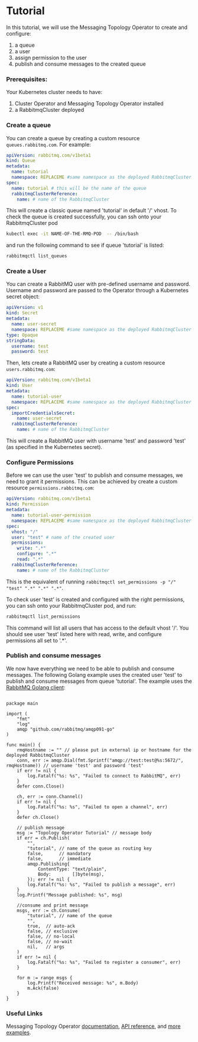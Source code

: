 # Tutorial

In this tutorial, we will use the Messaging Topology Operator to create and configure:
1. a queue
1. a user
1. assign permission to the user
1. publish and consume messages to the created queue

### Prerequisites:
Your Kubernetes cluster needs to have:
1. Cluster Operator and Messaging Topology Operator installed
1. a RabbitmqCluster deployed

### Create a queue

You can create a queue by creating a custom resource `queues.rabbitmq.com`. For example:
```yaml
apiVersion: rabbitmq.com/v1beta1
kind: Queue
metadata:
  name: tutorial
  namespace: REPLACEME #same namespace as the deployed RabbitmqCluster
spec:
  name: tutorial # this will be the name of the queue
  rabbitmqClusterReference:
    name: # name of the RabbitmqCluster
```

This will create a classic queue named 'tutorial' in default '/' vhost. To check the queue is created
successfully, you can ssh onto your RabbitmqCluster pod

```bash
kubectl exec -it NAME-OF-THE-RMQ-POD  -- /bin/bash
```

and run the following command to see if queue 'tutorial' is listed:

```bash
rabbitmqctl list_queues
```

### Create a User

You can create a RabbitMQ user with pre-defined username and password.
Username and password are passed to the Operator through a Kubernetes secret object:
```yaml
apiVersion: v1
kind: Secret
metadata:
  name: user-secret
  namespace: REPLACEME #same namespace as the deployed RabbitmqCluster
type: Opaque
stringData:
  username: test
  password: test
```

Then, lets create a RabbitMQ user by creating a custom resource `users.rabbitmq.com`:
```yaml
apiVersion: rabbitmq.com/v1beta1
kind: User
metadata:
  name: tutorial-user
  namespace: REPLACEME #same namespace as the deployed RabbitmqCluster
spec:
  importCredentialsSecret:
    name: user-secret
  rabbitmqClusterReference:
    name: # name of the RabbitmqCluster
```

This will create a RabbitMQ user with username 'test' and password 'test' (as specified in the Kubernetes secret).

### Configure Permissions

Before we can use the user 'test' to publish and consume messages, we need to grant it permissions.
This can be achieved by create a custom resource `permissions.rabbitmq.com`:
```yaml
apiVersion: rabbitmq.com/v1beta1
kind: Permission
metadata:
  name: tutorial-user-permission
  namespace: REPLACEME #same namespace as the deployed RabbitmqCluster
spec:
  vhost: "/"
  user: "test" # name of the created user
  permissions:
    write: ".*"
    configure: ".*"
    read: ".*"
  rabbitmqClusterReference:
    name: # name of the RabbitmqCluster
```

This is the equivalent of running `rabbitmqctl set_permissions -p "/" "test" ".*" ".*" ".*"`.

To check user 'test' is created and configured with the right permissions, you can ssh onto your
RabbitmqCluster pod, and run:
```bash
rabbitmqctl list_permissions
```
This command will list all users that has access to the default vhost '/'. You should see user 'test' listed
here with read, write, and configure permissions all set to '.*'.

### Publish and consume messages

We now have everything we need to be able to publish and consume messages. The following Golang example
uses the created user 'test' to publish and consume messages from queue 'tutorial'. The example uses the [RabbitMQ
Golang client](https://github.com/rabbitmq/amqp091-go):

```golang

package main

import (
	"fmt"
	"log"
	amqp "github.com/rabbitmq/amqp091-go"
)

func main() {
	rmqHostname := "" // please put in external ip or hostname for the deployed RabbitmqCluster
	conn, err := amqp.Dial(fmt.Sprintf("amqp://test:test@%s:5672/", rmqHostname)) // username 'test' and password 'test'
	if err != nil {
		log.Fatalf("%s: %s", "Failed to connect to RabbitMQ", err)
	}
	defer conn.Close()

	ch, err := conn.Channel()
	if err != nil {
		log.Fatalf("%s: %s", "Failed to open a channel", err)
	}
	defer ch.Close()

	// publish message
	msg := "Topology Operator Tutorial" // message body
	if err = ch.Publish(
		"",
		"tutorial", // name of the queue as routing key
		false,      // mandatory
		false,      // immediate
		amqp.Publishing{
			ContentType: "text/plain",
			Body:        []byte(msg),
		}); err != nil {
		log.Fatalf("%s: %s", "Failed to publish a message", err)
	}
	log.Printf("Message published: %s", msg)

	//consume and print message
	msgs, err := ch.Consume(
		"tutorial", // name of the queue
		"",
		true,  // auto-ack
		false, // exclusive
		false, // no-local
		false, // no-wait
		nil,   // args
	)
	if err != nil {
		log.Fatalf("%s: %s", "Failed to register a consumer", err)
	}

	for m := range msgs {
		log.Printf("Received message: %s", m.Body)
		m.Ack(false)
	}
}
```

### Useful Links

Messaging Topology Operator [documentation](https://www.rabbitmq.com/kubernetes/operator/operator-overview.html#topology-operator), [API reference](https://github.com/rabbitmq/messaging-topology-operator/blob/main/docs/api/rabbitmq.com.ref.asciidoc), and [more examples](https://github.com/rabbitmq/messaging-topology-operator/tree/main/docs/examples).
